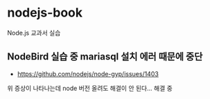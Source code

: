 # nodejs-book
 Node.js 교과서 실습

## NodeBird 실습 중 mariasql 설치 에러 때문에 중단
- https://github.com/nodejs/node-gyp/issues/1403

위 증상이 나타나는데 node 버전 올려도 해결이 안 된다... 해결 중
